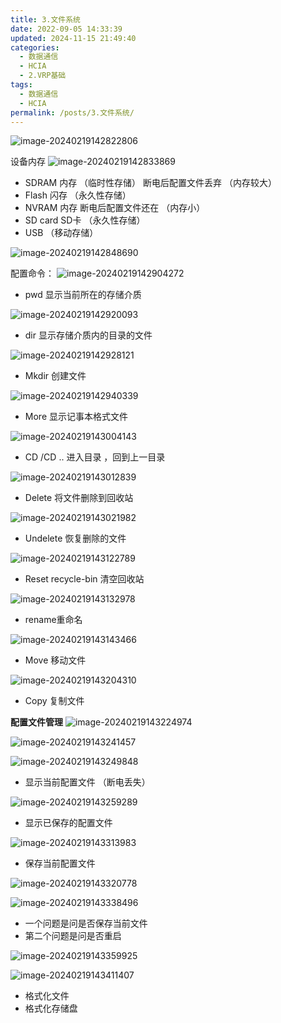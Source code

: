 ```yaml
---
title: 3.文件系统
date: 2022-09-05 14:33:39
updated: 2024-11-15 21:49:40
categories:
  - 数据通信
  - HCIA
  - 2.VRP基础
tags:
  - 数据通信
  - HCIA
permalink: /posts/3.文件系统/
---
```

![image-20240219142822806](3.文件系统/image-20240219142822806.png)

设备内存
![image-20240219142833869](3.文件系统/image-20240219142833869.png)

- SDRAM 内存 （临时性存储） 断电后配置文件丢弃 （内存较大）
- Flash 闪存  （永久性存储）
- NVRAM 内存 断电后配置文件还在 （内存小）
- SD card SD卡 （永久性存储）
- USB （移动存储）

![image-20240219142848690](3.文件系统/image-20240219142848690.png)


配置命令：
![image-20240219142904272](3.文件系统/image-20240219142904272.png)
- pwd 显示当前所在的存储介质

![image-20240219142920093](3.文件系统/image-20240219142920093.png)
- dir 显示存储介质内的目录的文件

![image-20240219142928121](3.文件系统/image-20240219142928121.png)
- Mkdir 创建文件

![image-20240219142940339](3.文件系统/image-20240219142940339.png)
- More 显示记事本格式文件

![image-20240219143004143](3.文件系统/image-20240219143004143.png)
- CD /CD .. 进入目录 ，回到上一目录

![image-20240219143012839](3.文件系统/image-20240219143012839.png)
- Delete 将文件删除到回收站

![image-20240219143021982](3.文件系统/image-20240219143021982.png)
- Undelete 恢复删除的文件

![image-20240219143122789](3.文件系统/image-20240219143122789.png)
- Reset recycle-bin 清空回收站

![image-20240219143132978](3.文件系统/image-20240219143132978.png)
- rename重命名

![image-20240219143143466](3.文件系统/image-20240219143143466.png)
- Move 移动文件

![image-20240219143204310](3.文件系统/image-20240219143204310.png)
- Copy 复制文件


**配置文件管理**
![image-20240219143224974](3.文件系统/image-20240219143224974.png)

![image-20240219143241457](3.文件系统/image-20240219143241457.png)

![image-20240219143249848](3.文件系统/image-20240219143249848.png)
- 显示当前配置文件 （断电丢失）

![image-20240219143259289](3.文件系统/image-20240219143259289.png)
- 显示已保存的配置文件

![image-20240219143313983](3.文件系统/image-20240219143313983.png)
- 保存当前配置文件

![image-20240219143320778](3.文件系统/image-20240219143320778.png)

 ![image-20240219143338496](3.文件系统/image-20240219143338496.png)
 - 一个问题是问是否保存当前文件
- 第二个问题是问是否重启

![image-20240219143359925](3.文件系统/image-20240219143359925.png)

![image-20240219143411407](3.文件系统/image-20240219143411407.png)
- 格式化文件
- 格式化存储盘

